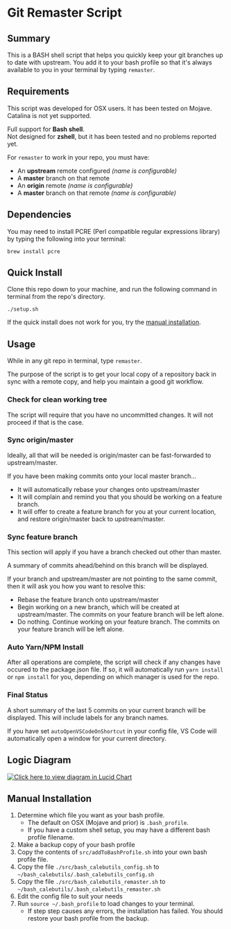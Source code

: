 # Git Remaster Script

## Summary

This is a BASH shell script that helps you quickly keep your git branches up to date with upstream.
You add it to your bash profile so that it's always available to you in your terminal by typing `remaster`.

## Requirements

This script was developed for OSX users. It has been tested on Mojave. Catalina is not yet supported.

Full support for **Bash shell**.  
Not designed for **zshell**, but it has been tested and no problems reported yet.

For `remaster` to work in your repo, you must have:

- An **upstream** remote configured _(name is configurable)_
- A **master** branch on that remote
- An **origin** remote _(name is configurable)_
- A **master** branch on that remote _(name is configurable)_

## Dependencies

You may need to install PCRE (Perl compatible regular expressions library) by typing the following into your terminal:

```
brew install pcre
```

## Quick Install

Clone this repo down to your machine, and run the following command in terminal from the repo's directory.

```
./setup.sh
```

If the quick install does not work for you, try the [manual installation](#Manual-Installation).

## Usage

While in any git repo in terminal, type `remaster`.

The purpose of the script is to get your local copy of a repository back in sync with a remote copy, and help you maintain a good git workflow.

### Check for clean working tree

The script will require that you have no uncommitted changes. It will not proceed if that is the case.

### Sync origin/master

Ideally, all that will be needed is origin/master can be fast-forwarded to upstream/master.

If you have been making commits onto your local master branch...

- It will automatically rebase your changes onto upstream/master
- It will complain and remind you that you should be working on a feature branch.
- It will offer to create a feature branch for you at your current location, and restore origin/master back to upstream/master.

### Sync feature branch

This section will apply if you have a branch checked out other than master.

A summary of commits ahead/behind on this branch will be displayed.

If your branch and upstream/master are not pointing to the same commit, then it will ask you how you want to resolve this:

- Rebase the feature branch onto upstream/master
- Begin working on a new branch, which will be created at upstream/master. The commits on your feature branch will be left alone.
- Do nothing. Continue working on your feature branch. The commits on your feature branch will be left alone.

### Auto Yarn/NPM Install

After all operations are complete, the script will check if any changes have occured to the package.json file. If so, it will automatically run `yarn install` or `npm install` for you, depending on which manager is used for the repo.

### Final Status

A short summary of the last 5 commits on your current branch will be displayed. This will include labels for any branch names.

If you have set `autoOpenVSCodeOnShortcut` in your config file, VS Code will automatically open a window for your current directory.

## Logic Diagram

[![Click here to view diagram in Lucid Chart](https://www.lucidchart.com/publicSegments/view/16dff565-a4d5-45d0-a423-acf00c5d50cd/image.png)](https://www.lucidchart.com/documents/view/1563b9bf-d846-4173-9e9b-7b4aefd9afa4)

## Manual Installation

1. Determine which file you want as your bash profile.
   - The default on OSX (Mojave and prior) is `.bash_profile`.
   - If you have a custom shell setup, you may have a different bash profile filename.
2. Make a backup copy of your bash profile
3. Copy the contents of `src/addToBashProfile.sh` into your own bash profile file.
4. Copy the file `./src/bash_calebutils_config.sh` to `~/bash_calebutils/.bash_calebutils_config.sh`
5. Copy the file `./src/bash_calebutils_remaster.sh` to `~/bash_calebutils/.bash_calebutils_remaster.sh`
6. Edit the config file to suit your needs
7. Run `source ~/.bash_profile` to load changes to your terminal.
   - If step step causes any errors, the installation has failed. You should restore your bash profile from the backup.
